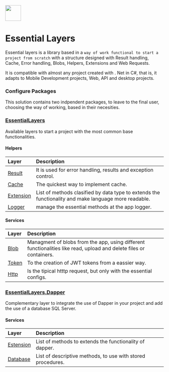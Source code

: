 <image src="https://github.com/MatProgrammerSM/EssentialLayers/blob/master/shared/essential-layers.png" width="50" />

# Essential Layers
Essential layers is a library based in a `way of work functional to start a project from scratch` with a structure designed with Result handling, Cache, Error handling, Blobs, Helpers, Extensions and Web Requests.

It is compatible with almost any project created with . Net in C#, that is, it adapts to Mobile Development projects, Web, API and desktop projects.

### Configure Packages
This solution contains two indpendent packages, to leave to the final user, choosing the way of working, based in their necesities.

### [EssentialLayers](/EssentialLayers/tree/master/EssentialLayers/Readme.md)

Available layers to start a project with the most common base functionalities.

#### Helpers

| Layer     | Description |
| :------   | :- |
| [Result](/EssentialLayers/tree/master/EssentialLayers/Helpers/Result) | It is used for error handling, results and exception control. |
| [Cache](/EssentialLayers/tree/master/EssentialLayers/Helpers/Cache) | The quickest way to implement cache. |
| [Extension](/EssentialLayers/tree/master/EssentialLayers/Helpers/Extension) | List of methods clasified by data type to extends the functionality and make language more readable. |
| [Logger](/EssentialLayers/tree/master/EssentialLayers/Helpers/Logger) | manage the essential methods at the app logger. |

#### Services
| Layer     | Description |
| :------   | :- |
| [Blob](/EssentialLayers/tree/master/EssentialLayers/Helpers/Result) | Managment of blobs from the app, using different functionalities like read, upload and delete files or containers.  |
| [Token](/EssentialLayers/tree/master/EssentialLayers/Helpers/Token) | To the creation of JWT tokens from a eassier way. |
| [Http](/EssentialLayers/tree/master/EssentialLayers/Helpers/Http) | Is the tipical htttp request, but only with the essential configs. |


### [EssentialLayers.Dapper](/EssentialLayers/tree/master/EssentialLayers.Dapper/Readme.md)
Complementary layer to integrate the use of Dapper in your project and add the use of a database SQL Server.

#### Services
| Layer     | Description                   |
| :------   | :- |
| [Estension](/EssentialLayers/tree/master/EssentialLayers.Dapper/Estension) | List of methods to extends the functionality of dapper. |
| [Database](/EssentialLayers/tree/master/EssentialLayers.Dapper/Services/Database) | List of descriptive methods, to use with stored procedures. |
